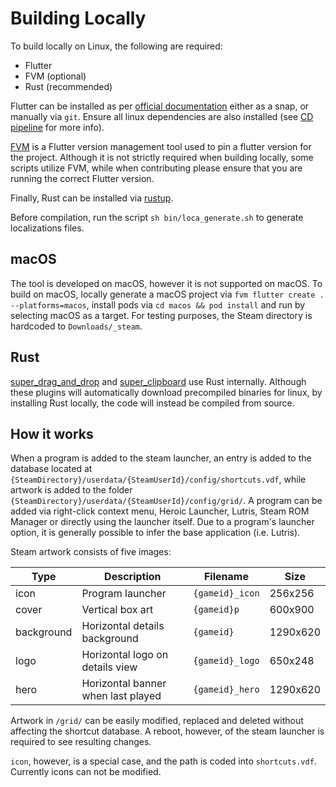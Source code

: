 # Building Locally

To build locally on Linux, the following are required:

- Flutter
- FVM (optional)
- Rust (recommended)

Flutter can be installed as per [official documentation](https://docs.flutter.dev/get-started/install/linux) either as a snap, or manually via `git`. Ensure all linux dependencies are also installed (see [CD pipeline](.github/workflows/cd_main.yml) for more info).

[FVM](https://fvm.app/) is a Flutter version management tool used to pin a flutter version for the project. Although it is not strictly required when building locally, some scripts utilize FVM, while when contributing please ensure that you are running the correct Flutter version.

Finally, Rust can be installed via [rustup](https://www.rust-lang.org/tools/install).

Before compilation, run the script `sh bin/loca_generate.sh` to generate localizations files.

## macOS

The tool is developed on macOS, however it is not supported on macOS. To build on macOS, locally generate a macOS project via `fvm flutter create . --platforms=macos`, install pods via `cd macos && pod install` and run by selecting macOS as a target. For testing purposes, the Steam directory is hardcoded to `Downloads/_steam`.

## Rust

[super_drag_and_drop](https://pub.dev/packages/super_drag_and_drop) and [super_clipboard](https://pub.dev/packages/super_clipboard) use Rust internally. Although these plugins will automatically download precompiled binaries for linux, by installing Rust locally, the code will instead be compiled from source.

## How it works

When a program is added to the steam launcher, an entry is added to the database located at `{SteamDirectory}/userdata/{SteamUserId}/config/shortcuts.vdf`, while artwork is added to the folder `{SteamDirectory}/userdata/{SteamUserId}/config/grid/`. A program can be added via right-click context menu, Heroic Launcher, Lutris, Steam ROM Manager or directly using the launcher itself. Due to a program's launcher option, it is generally possible to infer the base application (i.e. Lutris).

Steam artwork consists of five images:

| Type       | Description                        | Filename        | Size     |
| ---------- | ---------------------------------- | --------------- | -------- |
| icon       | Program launcher                   | `{gameid}_icon` | 256x256  |
| cover      | Vertical box art                   | `{gameid}p`     | 600x900  |
| background | Horizontal details background      | `{gameid}`      | 1290x620 |
| logo       | Horizontal logo on details view    | `{gameid}_logo` | 650x248  |
| hero       | Horizontal banner when last played | `{gameid}_hero` | 1290x620 |

Artwork in `/grid/` can be easily modified, replaced and deleted without affecting the shortcut database. A reboot, however, of the steam launcher is required to see resulting changes.

`icon`, however, is a special case, and the path is coded into `shortcuts.vdf`. Currently icons can not be modified.
